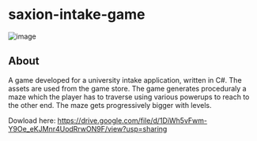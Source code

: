 # saxion-intake-game

![image](https://user-images.githubusercontent.com/14894196/221317895-e65a6bf0-eb28-4e43-957c-8b5d82118f3a.png)

## About

A game developed for a university intake application, written in C#. The assets are used from the game store. The game generates proceduraly a maze which the player has to traverse using various powerups to reach to the other end. The maze gets progressively bigger with levels.

Dowload here: https://drive.google.com/file/d/1DiWh5vFwm-Y9Oe_eKJMnr4UodRrwON9F/view?usp=sharing

